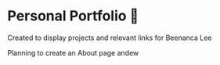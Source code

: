 # Personal Portfolio :dizzy:
Created to display projects and relevant links for Beenanca Lee 

Planning to create an About page
andew
